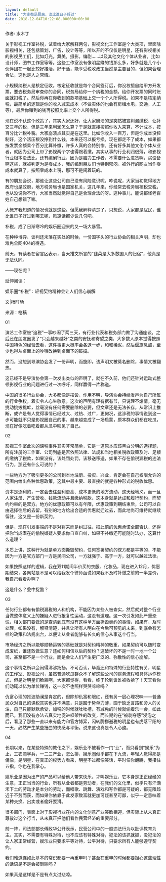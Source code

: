 ```yaml
---
layout: default
title: "大家都是屁民，谁比谁日子好过"
date: 2018-12-04T10:22:08.000000+00:00
---
```


作者: 水木丁

关于影视工作室补税，试着给大家解释两句，影视文化工作室是个大类项，里面除影视相关，还包括策划，广告，设计等等，所以开的不仅仅是明星，还有影视相关的影视民工们，比如灯光，舞美，摄影，编剧……以及其他文化个体从业者，比如设计师，图书工作室等等。这些工作室没有像明星赚的钱那么多，好多就是几个小伙伴团在一起比较好接活，好干活，能享受税收政策当然是主要目的，但如果合理合法，这也是人之常情。

小规模纳税人是核定征收，核定征收就是每个合同签订后，你没权擅自给甲方开发票，要去税务局审查你的合同，税务局给你一个纳税的金额，给你开发票的同时账面就扣税了。然后你再在你收到的款项基础上交一个个人所得税。如果不是核定纳税，最简单的逻辑是你的收入减去成本（不做实体的也会有房租水电，交通，人工等），最后你赚到的钱再按照比率上交个人所得税。

现在说不认这个政策了，其实大家还好，让大家崩溃的是突然被宣判漏缴税，让补交三年的税，但是三年来利润怎么算？于是就直接按照你收入来算，不计成本，按百分比计税补税。大家崩溃点其实是在这里。比如你收入一百万，但是你成本没控制好，这个活压根没挣到什么钱，本来还可以报亏损，现在都走不了成本，如果都按发票金额乘个百分比算补缴，许多人真的会特别惨。还有好多其他文化个体从业者，就因为公司上带了影视两个字也得跟着缴，其实从事的行业利润很薄，和影视行业根本没法比。还有编剧行业，因为是脑力工作者，不需要什么进货啊，买设备啊这些，就被判定为是零成本，我的编剧朋友们也特别郁闷。被外行的网友当作零成本就算了，按照零成本上税，那可不是闹着玩的。

有的朋友会说，那谁让这些公司自己没有风险意识呢，咋说呢，大家当初觉得地方政府也是政府，地方税务局也是国家机关，这几年来，你经常去税务局核税交税，也从没说你不行，大家当然就觉得自己是合理合法的呀。这种事儿，能说都怪老百姓自己想错了嘛。

大概齐我知道的情况也就是这些。但愿我解释清楚了，只想说，大家都是屁民，谁比谁日子好过到哪去呢，风凉话都少说几句吧。

补税，成了日渐寒冷的娱乐圈迎来的又一场大暴雪。

在种种博弈、谈判还未落在实处的时候，一份国字头的行业协会的相关声明，却也难免全网404的待遇。

前天，有读者在留言区表示，当天推文所言的‌‌“韭菜是大多数国人的归宿‌‌”，他真是无法认同。

——现在呢？

延伸阅读：

娱乐圈‌‌“补税‌‌”：轻视契约精神会让人们信心崩解

文|杨时旸

来源：枪稿

01

演艺工作室被‌‌“追税‌‌”一事吵闹了两三天，有行业代表和税务部门做了沟通座谈，之后还在朋友圈发了‌‌“只会越来越好‌‌”之类的安抚和寄望之类，大多数人原本觉得按照中国特色的经验去看，这件事更大概率会各退一步，和和稀泥，然后偃旗息鼓，至少也得从桌面上的吵嚷改换到桌面下的鼓捣。

然而，没想到导演协会发了一份声明，而旋即，该声明又被莫名删除，事情又被翻热。

这已经不是导演协会第一次发出类似的声明了，就在不久前，他们还针对运动式整顿影视行业的问题进行过一次呼吁，同样赢得一片称道。

中国的很多行业协会，大多都像是摆设，作用不明，导演协会持续发声为自己所属的行业争权，着实令人心生敬意。这次的声明有理有据有节，只说理不煽情，毫无挑动挑拨挑衅，丝毫没有任何需要删除的必要，但文章还是无法长存，从常识上推断，或许是有人觉得事情已经过大、过热、过广，更何况，这涉税的事情说到这一步可能就不只是影视圈自己的事，越来越变成了一场启蒙，原本群众们都在吃瓜，现在好像吃着吃着都从瓜中映见了自己。

02

影视工作室此次的课税事件其实非常简单，它是一道原本应该黑白分明的选择题，所有注册的工作室、公司到底是否依照法律、法规和当地相关税收政策及时、足额的缴纳了税款，如果没有，该处罚处罚，该移送移送，如果不存在偷税漏税的违法行为，那还有什么可说的？

一些地方为了吸引更多的公司到本地注册、投资、兴业，肯定会在自己权限允许的范围内给出各种优惠政策，这其中最主要、最直接的就是各种形式的税收优惠。

资本是逐利的，一定会去往盈利更高、成本更低的地方流动，这天经地义，而一旦人家注册、产生营收、钱款流动并且缴纳税款，这本身就是达成和履行契约，而契约约束的是双方。地方的优惠政策可以有年限，优惠政策到期结束后，公司可以自由选择往后的去留，有别的地方给出合适的优惠就迁过去，而此地尚可维持就继续留驻，这又是一份新契约。

但是，现在引发事端的不是对将来而是纠过往，把此前的优惠承诺全部否认，还得把你当成潜在的偷税嫌疑人要求你自查自纠，如果不补缴还可能随时法办，这算什么道理？

本质上讲，这种行为就是单方面撕毁契约，任何签署契约的双方都是平等的，不能因为一方是官方部门一方是民间公司，一方就强于、高于一方，就可以越过法律。

如果按照这样的逻辑，我在双11期间半价买的衣服、化妆品，现在进入12月，优惠期结束，各网站是不是可以给我发个律师函说如果我不及时补缴之前的一半差价，我自己看着办啊？

这是什么？瓮中捉鳖？

03

任何行业都有有偷税漏税的人和机构，不能因为某些人被查实，然后就对整个行业当做整体意义上的嫌疑人进行报复性运动，这没有道理。这一次引发如此严重恐慌，相关部门要做的是查清到底有没有这种单方面撕毁契约的事情，如果有，及时处理，如果没有，解释清楚，并且让所有人明白在今后可预见的未来，到底会有怎样的政策和法规出台，以便让从业者能够有长久的信心从事这个行当。

市场经济之所以能够顺畅运转的基础就是对契约精神的敬重，如果契约可以随时变成废纸，谁还敢做生意？还如何相信以后的契约？这破坏的不是一时一地一个公司，甚至都不是一个行业，而是会让人们产生更广泛的、弥散性的信心崩解。

这个事情之所以会闹得沸沸扬扬，不可否认，毕竟还和特殊的行业特性有关，明星的工作室、影视公司，虽然普通吃瓜群众不了解这些公司的财务流程和具体运作模式，但是对明星们脸熟啊，大家都觉得，看看，终于轮到谁谁被收拾了！天天看你们动辄以亿为单位赚钱，这一次不也照样哭哭啼啼吗？

仇富心理的推波助澜是肯定的，但除却仇富和眼红，还有另一层心理况味——普通民众对自己的课税其实也并不满意，只是囿于势单力薄，囿于缺乏言路和旁人的关注，自己只能默默承受，加税的时候就吐吐槽，有减免的时候就偷着乐一会，如此而已，我们没有办法去真实地促进框架性的改变，而长期的在‌‌“被剥夺感‌‌”浸泡之后，看见了那些一直以来有能力和官方博弈，闪转腾挪避税的明星也有虎落平阳的一天，必然产生某些扭曲的快感与平衡。说来这也真是令人心酸。

04

长期以来，在某些特殊的教化之下，娱乐业不被看作一门‌‌“业‌‌”，而只看到‌‌“娱乐‌‌”为止，工农商学兵，一二三产业，怎么排，娱乐圈似乎都在下九流，年轻人觉得那是偶像，是明星，在真正的权势方看来，明星不过都像笑话，平时任你翻腾，我攥住五指，你也在我掌心。

娱乐业是因为出产的产品可以给他人带来快乐，才叫娱乐业，它本身是正正经经的生意，正正当当的行业，所有从业者都是劳动者，在我们的文化里，似乎只有汗滴禾下土的劳动才是本分的劳动，而唱歌、跳舞、演戏和写作都是可疑的，都无限趋近于不劳而获，而如果你依靠于此发家致富就更加可疑甚至可鄙，似乎一定意味着某种交换、出卖或者偷奸耍滑。

很多部门，表面上对于影视行业在内的文化创意产业笑脸相迎，但实际上从未真正尊敬过这个行当，从未真正把他们看作民营经济的重要部分。

前一阵，司法部部长傅政华公开表示，民营公司中的一般违法行为以批评教育为主。其实，不需要有特殊对待，也不应该有特殊对待，犯法的该抓就抓，没犯法的让人家正常经营，娱乐业只要求平等对待，公平对待，只要求所有人能够遵守契约。

我们难道连如此基本的常识都要一再重申吗？甚至在重申的时候都要担心这些理性的话语是不是会被删除吗？

如果真是这样是不是有点太过悲凉。

